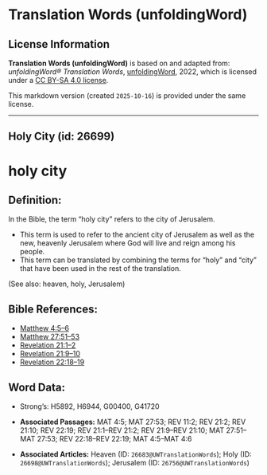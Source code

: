 # Translation Words (unfoldingWord)

## License Information

**Translation Words (unfoldingWord)** is based on and adapted from: _unfoldingWord® Translation Words_, [unfoldingWord](https://unfoldingword.org/utw), 2022, which is licensed under a [CC BY-SA 4.0 license](https://creativecommons.org/licenses/by-sa/4.0/legalcode.en).

This markdown version (created `2025-10-16`) is provided under the same license.



--------------------------------

## Holy City (id: 26699)

holy city
=========

Definition:
-----------

In the Bible, the term “holy city” refers to the city of Jerusalem.

* This term is used to refer to the ancient city of Jerusalem as well as the new, heavenly Jerusalem where God will live and reign among his people.
* This term can be translated by combining the terms for “holy” and “city” that have been used in the rest of the translation.

(See also: heaven, holy, Jerusalem)

Bible References:
-----------------

* [Matthew 4:5–6](https://ref.ly/Matt4:5-Matt4:6)
* [Matthew 27:51–53](https://ref.ly/Matt27:51-Matt27:53)
* [Revelation 21:1–2](https://ref.ly/Rev21:1-Rev21:2)
* [Revelation 21:9–10](https://ref.ly/Rev21:9-Rev21:10)
* [Revelation 22:18–19](https://ref.ly/Rev22:18-Rev22:19)

Word Data:
----------

* Strong’s: H5892, H6944, G00400, G41720

* **Associated Passages:** MAT 4:5; MAT 27:53; REV 11:2; REV 21:2; REV 21:10; REV 22:19; REV 21:1–REV 21:2; REV 21:9–REV 21:10; MAT 27:51–MAT 27:53; REV 22:18–REV 22:19; MAT 4:5–MAT 4:6
* **Associated Articles:** Heaven (ID: `26683@UWTranslationWords`); Holy (ID: `26698@UWTranslationWords`); Jerusalem (ID: `26756@UWTranslationWords`)

